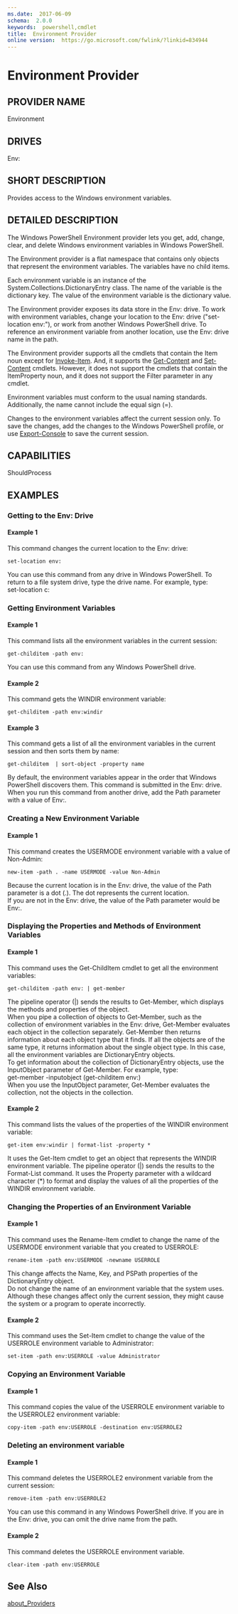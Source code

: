 ```yaml
---
ms.date:  2017-06-09
schema:  2.0.0
keywords:  powershell,cmdlet
title:  Environment Provider
online version:  https://go.microsoft.com/fwlink/?linkid=834944
---
```


# Environment Provider
## PROVIDER NAME  
 Environment  

## DRIVES  
 Env:  

## SHORT DESCRIPTION  
 Provides access to the Windows environment variables.  

## DETAILED DESCRIPTION  
 The Windows PowerShell Environment provider lets you get, add, change, clear, and delete Windows environment variables in Windows PowerShell.  

 The Environment provider is a flat namespace that contains only objects that represent the environment variables. The variables have no child items.  

 Each environment variable is an instance of the System.Collections.DictionaryEntry class. The name of the variable is the dictionary key. The value of the environment variable is the dictionary value.  

 The Environment provider exposes its data store in the Env: drive. To work with environment variables, change your location to the Env: drive ("set-location env:"), or work from another Windows PowerShell drive. To reference an environment variable from another location, use the Env: drive name in the path.  

 The Environment provider supports all the cmdlets that contain the Item noun except for [Invoke-Item](../../Microsoft.PowerShell.Management/Invoke-Item.md). And, it supports the [Get-Content](../../Microsoft.PowerShell.Management/Get-Content.md) and [Set-Content](../../Microsoft.PowerShell.Management/Set-Content.md) cmdlets. However, it does not support the cmdlets that contain the ItemProperty noun, and it does not support the Filter parameter in any cmdlet.  

 Environment variables must conform to the usual naming standards. Additionally, the name cannot include the equal sign (=).  

 Changes to the environment variables affect the current session only. To save the changes, add the changes to the Windows PowerShell profile, or use [Export-Console](../Export-Console.md) to save the current session.  

## CAPABILITIES  
 ShouldProcess  

## EXAMPLES  

### Getting to the Env: Drive  

#### Example 1  
 This command changes the current location to the Env: drive:  

```  
set-location env:  

```  

 You can use this command from any drive in Windows PowerShell. To return to a file system drive, type the drive name. For example, type:  
    set-location c:  

### Getting Environment Variables  

#### Example 1  
 This command lists all the environment variables in the current session:  

```  
get-childitem -path env:  

```  

 You can use this command from any Windows PowerShell drive.  

#### Example 2  
 This command gets the WINDIR environment variable:  

```  
get-childitem -path env:windir  

```  

#### Example 3  
 This command gets a list of all the environment variables in the current session and then sorts them by name:  

```  
get-childitem  | sort-object -property name  

```  

 By default, the environment variables appear in the order that Windows PowerShell discovers them. This command is submitted in the Env: drive.  
When you run this command from another drive, add the Path parameter with a value of Env:.  

### Creating a New Environment Variable  

#### Example 1  
 This command creates the USERMODE environment variable with a value of Non-Admin:  

```  
new-item -path . -name USERMODE -value Non-Admin  

```  

 Because the current location is in the Env: drive, the value of the Path parameter is a dot (.). The dot represents the current location.  
If you are not in the Env: drive, the value of the Path parameter would be Env:.  

### Displaying the Properties and Methods of Environment Variables  

#### Example 1  
 This command uses the Get-ChildItem cmdlet to get all the environment variables:  

```  
get-childitem -path env: | get-member  

```  

 The pipeline operator (&#124;) sends the results to Get-Member, which displays the methods and properties of the object.  
When you pipe a collection of objects to Get-Member, such as the collection of environment variables in the Env: drive, Get-Member evaluates each object in the collection separately. Get-Member then returns information about each object type that it finds. If all the objects are of the same type, it returns information about the single object type. In this case, all the environment variables are DictionaryEntry objects.  
To get information about the collection of DictionaryEntry objects, use the InputObject parameter of Get-Member. For example, type:  
    get-member -inputobject (get-childitem env:)  
When you use the InputObject parameter, Get-Member evaluates the collection, not the objects in the collection.  

#### Example 2  
 This command lists the values of the properties of the WINDIR environment variable:  

```  
get-item env:windir | format-list -property *  

```  

 It uses the Get-Item cmdlet to get an object that represents the WINDIR environment variable. The pipeline operator (&#124;) sends the results to the Format-List command. It uses the Property parameter with a wildcard character (*) to format and display the values of all the properties of the WINDIR environment variable.  

### Changing the Properties of an Environment Variable  

#### Example 1  
 This command uses the Rename-Item cmdlet to change the name of the USERMODE environment variable that you created to USERROLE:  

```  
rename-item -path env:USERMODE -newname USERROLE  

```  

 This change affects the Name, Key, and PSPath properties of the DictionaryEntry object.  
Do not change the name of an environment variable that the system uses. Although these changes affect only the current session, they might cause the system or a program to operate incorrectly.  

#### Example 2  
 This command uses the Set-Item cmdlet to change the value of the USERROLE environment variable to Administrator:  

```  
set-item -path env:USERROLE -value Administrator  

```  

### Copying an Environment Variable  

#### Example 1  
 This command copies the value of the USERROLE environment variable to the USERROLE2 environment variable:  

```  
copy-item -path env:USERROLE -destination env:USERROLE2  

```  

### Deleting an environment variable  

#### Example 1  
 This command deletes the USERROLE2 environment variable from the current session:  

```  
remove-item -path env:USERROLE2  

```  

 You can use this command in any Windows PowerShell drive. If you are in the Env: drive, you can omit the drive name from the path.  

#### Example 2  
 This command deletes the USERROLE environment variable.  

```  
clear-item -path env:USERROLE  

```  

## See Also  
 [about_Providers](../About/about_Providers.md)

